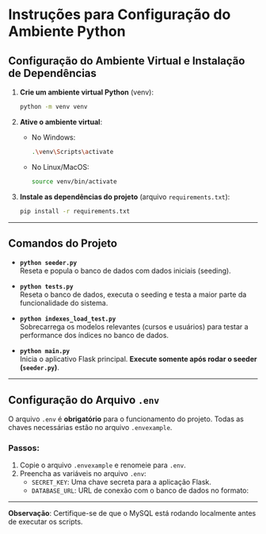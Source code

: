 # Instruções para Configuração do Ambiente Python

## Configuração do Ambiente Virtual e Instalação de Dependências

1. **Crie um ambiente virtual Python** (venv):  
   ```bash
   python -m venv venv
   ```

2. **Ative o ambiente virtual**:  
   - No Windows:  
     ```bash
     .\venv\Scripts\activate
     ```  
   - No Linux/MacOS:  
     ```bash
     source venv/bin/activate
     ```

3. **Instale as dependências do projeto** (arquivo `requirements.txt`):  
   ```bash
   pip install -r requirements.txt
   ```

---

## Comandos do Projeto

- **`python seeder.py`**  
  Reseta e popula o banco de dados com dados iniciais (seeding).  

- **`python tests.py`**  
  Reseta o banco de dados, executa o seeding e testa a maior parte da funcionalidade do sistema.  

- **`python indexes_load_test.py`**  
  Sobrecarrega os modelos relevantes (cursos e usuários) para testar a performance dos índices no banco de dados.  

- **`python main.py`**  
  Inicia o aplicativo Flask principal. **Execute somente após rodar o seeder (`seeder.py`)**.  

---

## Configuração do Arquivo `.env`

O arquivo `.env` é **obrigatório** para o funcionamento do projeto. Todas as chaves necessárias estão no arquivo `.envexample`.  

### Passos:  
1. Copie o arquivo `.envexample` e renomeie para `.env`.  
2. Preencha as variáveis no arquivo `.env`:  
   - `SECRET_KEY`: Uma chave secreta para a aplicação Flask.  
   - `DATABASE_URL`: URL de conexão com o banco de dados no formato:  

---

**Observação**: Certifique-se de que o MySQL está rodando localmente antes de executar os scripts.  
